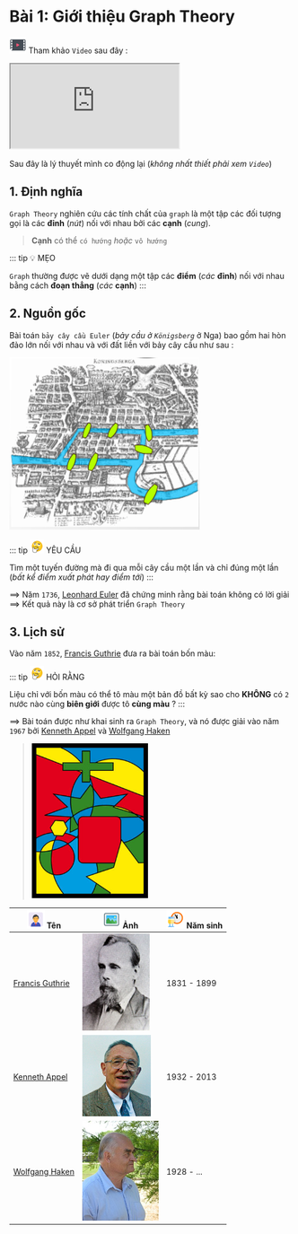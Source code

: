 # Bài 1: Giới thiệu Graph Theory

<img src="https://raw.githubusercontent.com/Zenfection/Image/master/2021/08/12-16-19-36-icons8-movie_beginning.png" width="30"> Tham khảo `Video` sau đây : 

<div class="videoZen">
    <iframe src="https://drive.google.com/file/d/1sEUwly7lqy-_VLI4BgkhiAfsWubthbL9/preview"></iframe>
</div>

Sau đây là lý thuyết mình co động lại (*không nhất thiết phải xem `Video`*)
## 1. Định nghĩa

`Graph Theory` nghiên cứu các tính chất của `graph` là một tập các đối tượng gọi là các **đỉnh** (*nút*) nối với nhau bởi các **cạnh** (*cung*). 

> **Cạnh** có thể `có hướng` *hoặc* `vô hướng`

::: tip 💡 MẸO

`Graph` thường được vẽ dưới dạng một tập các **điểm** (*các* **đỉnh**) nối với nhau bằng cách **đoạn thẳng** (*các* **cạnh**)
:::

## 2. Nguồn gốc

Bài toán `bảy cây cầu Euler` (*bảy cầu ở `Königsberg`* ở Nga) bao gồm hai hòn đảo lớn nối với nhau và với đất liền với bảy cây cầu như sau :

<img src="https://raw.githubusercontent.com/Zenfection/Image/master/2021/06/15-17-52-00-Screen%20Shot%202021-06-15%20at%2017.51.50.png" class="imageZen">

::: tip <img src="https://raw.githubusercontent.com/Zenfection/Image/master/2021/06/15-17-50-26-icons8-thinking_face.png" width="25"> YÊU CẦU

Tìm một tuyến đường mà đi qua mỗi cây cầu một lần và chỉ đúng một lần (*bất kể  điểm xuất phát hay điểm tới*)
:::

==> Năm `1736`, [Leonhard Euler](https://en.wikipedia.org/wiki/Leonhard_Euler) đã chứng minh rằng bài toán không có lời giải ==> Kết quả này là cơ sở phát triển `Graph Theory`

## 3. Lịch sử

Vào năm `1852`, [Francis Guthrie](https://en.wikipedia.org/wiki/Francis_Guthrie) đưa ra bài toán bốn màu:

::: tip <img src="https://raw.githubusercontent.com/Zenfection/Image/master/2021/06/15-17-50-26-icons8-thinking_face.png" width="25"> HỎI RẰNG

Liệu chỉ với bốn màu có thể tô màu một bản đồ bất kỳ sao cho **KHÔNG** có `2` nước nào cùng **biên giới** được tô **cùng màu** ?
:::

==> Bài toán được như khai sinh ra `Graph Theory`, và nó được giải vào năm `1967` bởi [Kenneth Appel](https://en.wikipedia.org/wiki/Kenneth_Appel) và [Wolfgang Haken](https://en.wikipedia.org/wiki/Wolfgang_Haken)

> <img title="" src="https://raw.githubusercontent.com/Zenfection/Image/master/2021/06/15-17-58-52-fourcolormap.jpg" alt="fourcolormap.jpg" width="207">

| <img src="https://raw.githubusercontent.com/Zenfection/Image/master/2021/06/16-14-58-06-icons8-name.png"> Tên | <img src="https://raw.githubusercontent.com/Zenfection/Image/master/2021/06/16-14-58-10-icons8-image.png"> Ảnh                                                          | <img src="https://raw.githubusercontent.com/Zenfection/Image/master/2021/06/16-14-58-16-icons8-new_year's_eve.png"> Năm sinh |
| --------------------------------------------------------------------------------------------------------------------- | -------------------------------------------------------------------------------------------------------------------------------------------------------------------------------- | ---------------------------------------------------------------------------------------------------------------------------------------------- |
| [Francis Guthrie](https://en.wikipedia.org/wiki/Francis_Guthrie)                                                      | <img src="https://raw.githubusercontent.com/Zenfection/Image/master/2021/06/15-18-00-18-show-photo.jpg" title="" alt="show-photo.jpg" width="120">                               | 1831 - 1899                                                                                                                                    |
| [Kenneth Appel](https://en.wikipedia.org/wiki/Kenneth_Appel)                                                          | <img src="https://raw.githubusercontent.com/Zenfection/Image/master/2021/06/15-18-02-23-ken-appel-150.jpg" title="" alt="ken-appel-150.jpg" width="122">                         | 1932 - 2013                                                                                                                                    |
| [Wolfgang Haken](https://en.wikipedia.org/wiki/Wolfgang_Haken)                                                        | <img src="https://raw.githubusercontent.com/Zenfection/Image/master/2021/06/15-18-01-36-220px-Wolfgang_Haken_2008.jpg" title="" alt="220px-Wolfgang_Haken_2008.jpg" width="136"> | 1928 - ...                                                                                                                                     |

<comment/> 
